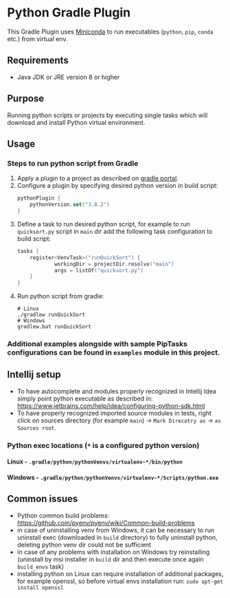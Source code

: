 # Python Gradle Plugin
This Gradle Plugin uses [Miniconda](https://docs.conda.io/en/latest/miniconda.html)
to run executables (`python`, `pip`, `conda` etc.) from virtual env.  

## Requirements
* Java JDK or JRE version 8 or higher

## Purpose
Running python scripts or projects by executing single tasks which will download and install Python virtual environment.

## Usage
### Steps to run python script from Gradle
1. Apply a plugin to a project as described on [gradle portal](https://plugins.gradle.org/plugin/com.pswidersk.python-plugin).
2. Configure a plugin by specifying desired python version in build script:
    ```kotlin
    pythonPlugin {
        pythonVersion.set("3.8.2")
    }
    ```
3. Define a task to run desired python script, for example to run `quicksort.py` script in `main` dir add the following task configuration to build script:
    ```kotlin
    tasks {
        register<VenvTask>("runQuickSort") {
                workingDir = projectDir.resolve("main")
                args = listOf("quicksort.py")
        }
    }
    ```
4. Run python script from gradle:
    ```shell script
    # Linux
    ./gradlew runQuickSort
    # Windows
    gradlew.bat runQuickSort
    ```

### Additional examples alongside with sample PipTasks configurations can be found in `examples` module in this project. 

## Intellij setup
* To have autocomplete and modules properly recognized in Intellij Idea simply point python executable as described in: 
https://www.jetbrains.com/help/idea/configuring-python-sdk.html
* To have properly recognized imported source modules in tests, right click on sources directory (for example `main`) -> `Mark Direcotry as` -> `as Sources root`.

### Python exec locations (`*` is a configured python version)

#### Linux - `.gradle/python/pythonVenvs/virtualenv-*/bin/python`

#### Windows - `.gradle/python/pythonVenvs/virtualenv-*/Scripts/python.exe`

## Common issues
* Python common build problems: https://github.com/pyenv/pyenv/wiki/Common-build-problems
* in case of uninstalling venv from Windows, it can be necessary to run uninstall exec (downloaded in `build` directory) to fully uninstall python, 
deleting python venv dir could not be sufficient
* in case of any problems with installation on Windows try reinstalling (uninstall by msi installer in `build` dir and then execute once again `build_envs` task)
* installing python on Linux can require installation of additional packages, 
for example openssl, so before virtual envs installation run: `sudo apt-get install openssl` 